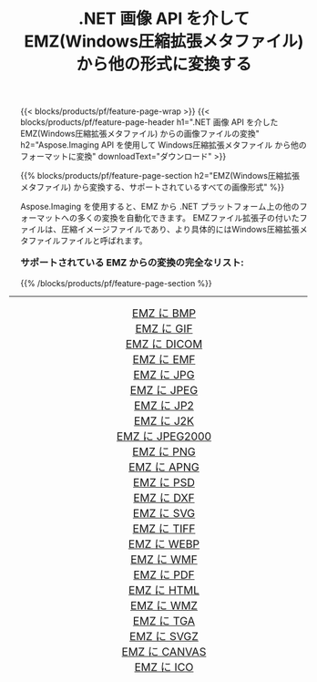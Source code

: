 ﻿---
title: .NET 画像 API を介して EMZ(Windows圧縮拡張メタファイル) から他の形式に変換する 
weight: 3920
url: /ja/net/conversion/from/emz/ 
lang: ja
langdirlevel: 2
locales: zh-hans,ja,it,ru,de,es,fr,nl,id,lt,pl,pt,vi,tr,ko,zh-hant,ar,hi,th,sv,cs,uk,he
description: Aspose.Imaging を使用すると、EMZ(Windows圧縮拡張メタファイル) から別のフォーマットに簡単に変換できます
---

{{< blocks/products/pf/feature-page-wrap >}}
{{< blocks/products/pf/feature-page-header h1=".NET 画像 API を介した EMZ(Windows圧縮拡張メタファイル) からの画像ファイルの変換" h2="Aspose.Imaging API を使用して Windows圧縮拡張メタファイル から他のフォーマットに変換" downloadText="ダウンロード" >}}


{{% blocks/products/pf/feature-page-section  h2="EMZ(Windows圧縮拡張メタファイル) から変換する、サポートされているすべての画像形式" %}}
<p align=justify>Aspose.Imaging を使用すると、EMZ から .NET プラットフォーム上の他のフォーマットへの多くの変換を自動化できます。 EMZファイル拡張子の付いたファイルは、圧縮イメージファイルであり、より具体的にはWindows圧縮拡張メタファイルファイルと呼ばれます。</p>
<h3 style="margin-top:16px;">
サポートされている EMZ からの変換の完全なリスト:
</h3>
{{% /blocks/products/pf/feature-page-section %}}
<div class="container-fluid productfamilypage bg-gray">
    <div class="convertypes bg-gray agp-content section">
        <div class="container">
		<hr style="margin-left:-20px;"/>
		<div class="row other-converters" style="gap: 10px;font-size: 19px;text-align:center;">
		    <div class='col-md-3 other-converter remove-lp remove-rp'><a href="/imaging/ja/net/conversion/emz-to-bmp/" style="padding:15px;">EMZ に BMP</a></div><div class='col-md-3 other-converter remove-lp remove-rp'><a href="/imaging/ja/net/conversion/emz-to-gif/" style="padding:15px;">EMZ に GIF</a></div><div class='col-md-3 other-converter remove-lp remove-rp'><a href="/imaging/ja/net/conversion/emz-to-dicom/" style="padding:15px;">EMZ に DICOM</a></div><div class='col-md-3 other-converter remove-lp remove-rp'><a href="/imaging/ja/net/conversion/emz-to-emf/" style="padding:15px;">EMZ に EMF</a></div><div class='col-md-3 other-converter remove-lp remove-rp'><a href="/imaging/ja/net/conversion/emz-to-jpg/" style="padding:15px;">EMZ に JPG</a></div><div class='col-md-3 other-converter remove-lp remove-rp'><a href="/imaging/ja/net/conversion/emz-to-jpeg/" style="padding:15px;">EMZ に JPEG</a></div><div class='col-md-3 other-converter remove-lp remove-rp'><a href="/imaging/ja/net/conversion/emz-to-jp2/" style="padding:15px;">EMZ に JP2</a></div><div class='col-md-3 other-converter remove-lp remove-rp'><a href="/imaging/ja/net/conversion/emz-to-j2k/" style="padding:15px;">EMZ に J2K</a></div><div class='col-md-3 other-converter remove-lp remove-rp'><a href="/imaging/ja/net/conversion/emz-to-jpeg2000/" style="padding:15px;">EMZ に JPEG2000</a></div><div class='col-md-3 other-converter remove-lp remove-rp'><a href="/imaging/ja/net/conversion/emz-to-png/" style="padding:15px;">EMZ に PNG</a></div><div class='col-md-3 other-converter remove-lp remove-rp'><a href="/imaging/ja/net/conversion/emz-to-apng/" style="padding:15px;">EMZ に APNG</a></div><div class='col-md-3 other-converter remove-lp remove-rp'><a href="/imaging/ja/net/conversion/emz-to-psd/" style="padding:15px;">EMZ に PSD</a></div><div class='col-md-3 other-converter remove-lp remove-rp'><a href="/imaging/ja/net/conversion/emz-to-dxf/" style="padding:15px;">EMZ に DXF</a></div><div class='col-md-3 other-converter remove-lp remove-rp'><a href="/imaging/ja/net/conversion/emz-to-svg/" style="padding:15px;">EMZ に SVG</a></div><div class='col-md-3 other-converter remove-lp remove-rp'><a href="/imaging/ja/net/conversion/emz-to-tiff/" style="padding:15px;">EMZ に TIFF</a></div><div class='col-md-3 other-converter remove-lp remove-rp'><a href="/imaging/ja/net/conversion/emz-to-webp/" style="padding:15px;">EMZ に WEBP</a></div><div class='col-md-3 other-converter remove-lp remove-rp'><a href="/imaging/ja/net/conversion/emz-to-wmf/" style="padding:15px;">EMZ に WMF</a></div><div class='col-md-3 other-converter remove-lp remove-rp'><a href="/imaging/ja/net/conversion/emz-to-pdf/" style="padding:15px;">EMZ に PDF</a></div><div class='col-md-3 other-converter remove-lp remove-rp'><a href="/imaging/ja/net/conversion/emz-to-html/" style="padding:15px;">EMZ に HTML</a></div><div class='col-md-3 other-converter remove-lp remove-rp'><a href="/imaging/ja/net/conversion/emz-to-wmz/" style="padding:15px;">EMZ に WMZ</a></div><div class='col-md-3 other-converter remove-lp remove-rp'><a href="/imaging/ja/net/conversion/emz-to-tga/" style="padding:15px;">EMZ に TGA</a></div><div class='col-md-3 other-converter remove-lp remove-rp'><a href="/imaging/ja/net/conversion/emz-to-svgz/" style="padding:15px;">EMZ に SVGZ</a></div><div class='col-md-3 other-converter remove-lp remove-rp'><a href="/imaging/ja/net/conversion/emz-to-canvas/" style="padding:15px;">EMZ に CANVAS</a></div><div class='col-md-3 other-converter remove-lp remove-rp'><a href="/imaging/ja/net/conversion/emz-to-ico/" style="padding:15px;">EMZ に ICO</a></div>
                </div>
        </div>
    </div>
</div>
<br/>

